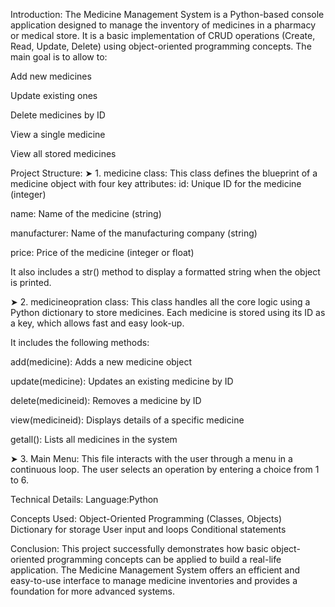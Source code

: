 Introduction: The Medicine Management System is a Python-based console application designed to manage the inventory of medicines in a pharmacy or medical store. It is a basic implementation of CRUD operations (Create, Read, Update, Delete) using object-oriented programming concepts.
The main goal is to allow to:

Add new medicines

Update existing ones

Delete medicines by ID

View a single medicine

View all stored medicines

Project Structure: ➤ 1. medicine class: This class defines the blueprint of a medicine object with four key attributes:
id: Unique ID for the medicine (integer)

name: Name of the medicine (string)

manufacturer: Name of the manufacturing company (string)

price: Price of the medicine (integer or float)

It also includes a str() method to display a formatted string when the object is printed.

➤ 2. medicineopration class: This class handles all the core logic using a Python dictionary to store medicines. Each medicine is stored using its ID as a key, which allows fast and easy look-up.

It includes the following methods:

add(medicine): Adds a new medicine object

update(medicine): Updates an existing medicine by ID

delete(medicineid): Removes a medicine by ID

view(medicineid): Displays details of a specific medicine

getall(): Lists all medicines in the system

➤ 3. Main Menu: This file interacts with the user through a menu in a continuous loop. The user selects an operation by entering a choice from 1 to 6.

Technical Details:
Language:Python

Concepts Used:
Object-Oriented Programming (Classes, Objects)
Dictionary for storage
User input and loops
Conditional statements

Conclusion: This project successfully demonstrates how basic object-oriented programming concepts can be applied to build a real-life application. The Medicine Management System offers an efficient and easy-to-use interface to manage medicine inventories and provides a foundation for more advanced systems.
